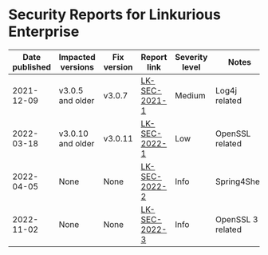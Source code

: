 # Security Reports for Linkurious Enterprise

| Date published | Impacted versions | Fix version | Report link                         | Severity level | Notes            
|----------------|-------------------|-------------|-------------------------------------|----------------|------
| 2021-12-09     | v3.0.5 and older  | v3.0.7      | [LK-SEC-2021-1](CVE-2021-44228.md)  | Medium         | Log4j related
| 2022-03-18     | v3.0.10 and older | v3.0.11     | [LK-SEC-2022-1](LK-SEC-2022-1.md)   | Low            | OpenSSL related
| 2022-04-05     | None              | None        | [LK-SEC-2022-2](LK-SEC-2022-2.md)   | Info           | Spring4Shell
| 2022-11-02     | None              | None        | [LK-SEC-2022-3](LK-SEC-2022-3.md)   | Info           | OpenSSL 3 related

